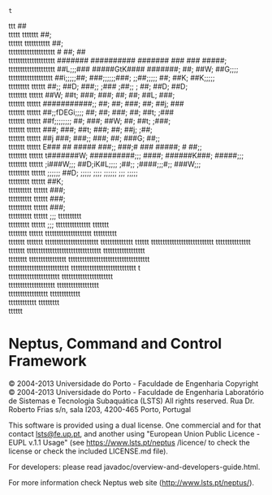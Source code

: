     t                                                                                               
   ttt                                                     ##                                       
  ttttt     ttttttt                                        ##;                                      
  tttttt  ttttttttttt                                      ##;                                      
  tttttttttttttttttttt            #                        ##;                       ##             
   tttttttttttttttttttt        #######    ##########     #######  ###      ###     #####;           
    tttttttttttttttttttt      ##L;;;###   #####GtK####   #######;  ##;     ##W;   ##G;;;;           
     ttttttttttttttttttt     ##i;;;;;##;  ###;;;;;;###;  ;;##;;;;; ##;     ##K;  ##K;;;;;           
      ttttttttt    tttttt    ##;;    ##D; ###;;    ;###   ;##;; ;  ##;     ##D;  ##D;               
      tttttttt     tttttt   ##W;     ##t; ###;      ###;   ##;     ##;     ##L;  ###;               
       ttttttt      tttttt  ###########;;  ##;       ##;  ###;     ##;     ##j;   ###               
       ttttttt      tttttt  ##;;fDEGi;;;;  ##;       ##;  ###;     ##;     ##t;   ;###              
       ttttttt      tttttt  ##f;;;;;;;;    ##;      ###;  ##W;     ##;     ##t;    ;###;            
       ttttttt      tttttt  ###;          ###;      ##t;  ###;     ##;     ##j;     ;##;            
       ttttttt       tttttt  ##j          ###;     ###;;  ###;     ##;    ###G;      ##;;           
       ttttttt       tttttt  E###    ##   #####   ###;;   ###;#    ###   #####;  #   ##;;           
      tttttttt       tttttt   t#######W;  ##########;;;    ####;    ######K###;  #####;;;           
      tttttttt       tttttt    ;i###W;;;  ##D;iK#L;;;;     ;##;;    ;####;;;#;;  ###W;;;            
     ttttttttt        tttttt     ;;;;;;   ##D; ;;;;;        ;;;;     ;;;;;; ;;;   ;;;;;             
     ttttttttt        tttttt              ##K;                                                      
    tttttttttt        tttttt              ###;                                                      
    tttttttttt        tttttt              ###;                                                      
    tttttttttt         tttttt             ###;                                                      
    tttttttttt         tttttt              ;;;       tttttttttt                                     
     ttttttttt         tttttt              ;;;     ttttttttttttttt                        ttttttt   
      tttttttt          tttttt                  tttttttttttttttttttt                   tttttttttt   
       ttttttt          ttttttt                ttttttttttttttttttttttt               tttttttttttttt
                         tttttt              ttttttttttttttttttttttttttt           ttttttttttttttt  
                          ttttttt         tttttttttttttttttttttttttttttttt      tttttttttttttttttt  
                           tttttttt     tttttttttttttttt       ttttttttttttttttttttttttttttttttttt  
                            tttttttttttttttttttttttttt           tttttttttttttttttttttttttttt    t  
                             tttttttttttttttttttttt                 tttttttttttttttttttttt          
                              tttttttttttttttttttt                    tttttttttttttttttt            
                               ttttttttttttttttt                        ttttttttttttt               
                                 tttttttttttt                             ttttttttt                 
                                    tttttt                                                       

Neptus, Command and Control Framework
=====================================

© 2004-2013 Universidade do Porto - Faculdade de Engenharia
Copyright © 2004-2013 Universidade do Porto - Faculdade de Engenharia
Laboratório de Sistemas e Tecnologia Subaquática (LSTS)
All rights reserved.
Rua Dr. Roberto Frias s/n, sala I203, 4200-465 Porto, Portugal


This software is provided using a dual license. One commercial and for that contact lsts@fe.up.pt,
and another using "European Union Public Licence - EUPL v.1.1 Usage" (see https://www.lsts.pt/neptus
/licence/ to check the license or check the included LICENSE.md file).

For developers: please read javadoc/overview-and-developers-guide.html.

For more information check Neptus web site (http://www.lsts.pt/neptus/).
